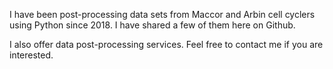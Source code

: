 I have been post-processing data sets from Maccor and Arbin cell cyclers using Python since 2018. I have shared a few of them here on Github.

I also offer data post-processing services. Feel free to contact me if you are interested.
